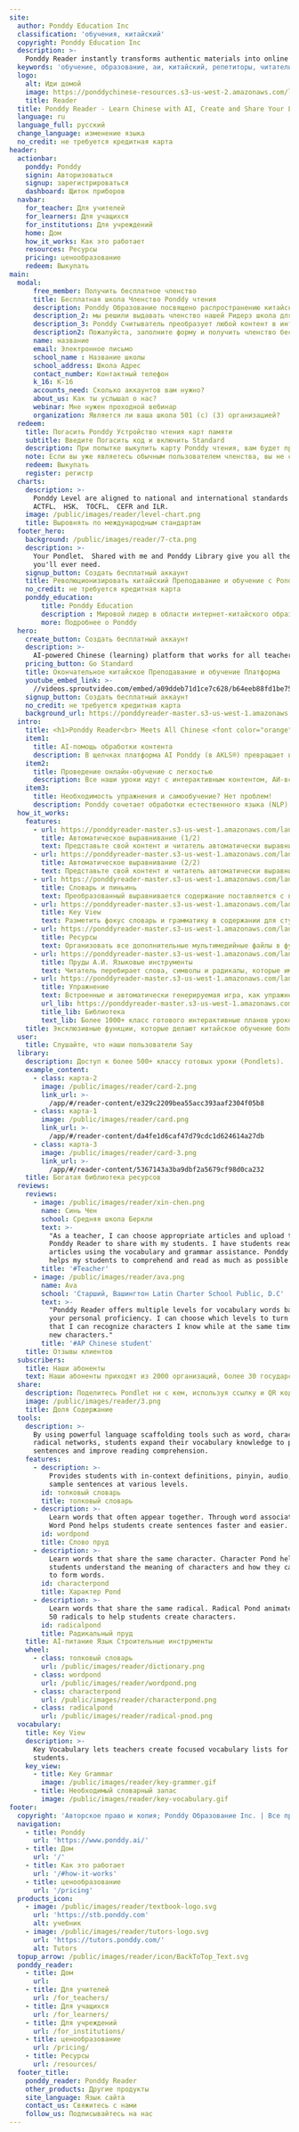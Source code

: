 ```yaml
---
site:
  author: Ponddy Education Inc
  classification: 'обучения, китайский'
  copyright: Ponddy Education Inc
  description: >-
    Ponddy Reader instantly transforms authentic materials into online Chinese lessons. With a library of 1000+ smart lessons (pondlets) and AI-assisted learning tools, Ponddy Reader is perfect for both teaching and self-learning.
  keywords: 'обучение, образование, аи, китайский, репетиторы, читатель, ponddy, мандарин, онлайн, учит класс преп'
  logo:
    alt: Иди домой
    image: https://ponddychinese-resources.s3-us-west-2.amazonaws.com/logos/tutors/TutorsLanding_140x32.svg
    title: Reader
  title: Ponddy Reader - Learn Chinese with AI, Create and Share Your Lessons in 3 Minutes
  language: ru
  language_full: русский
  change_language: изменение языка
  no_credit: не требуется кредитная карта
header:
  actionbar:
    ponddy: Ponddy
    signin: Авторизоваться
    signup: зарегистрироваться
    dashboard: Щиток приборов
  navbar:
    for_teacher: Для учителей
    for_learners: Для учащихся
    for_institutions: Для учреждений
    home: Дом
    how_it_works: Как это работает
    resources: Ресурсы
    pricing: ценообразование
    redeem: Выкупать
main:
  modal:
      free_member: Получить бесплатное членство
      title: Бесплатная школа Членство Ponddy чтения
      description: Ponddy Образование посвящено распространению китайского обучения посредством интеграции информационных технологий и искусственного интеллекта. Для того, чтобы свести к минимуму влияние обучения в связи с пандемией,
      description_2: мы решили выдавать членство нашей Ридерз школа для всех преподавателей и студентов за бесплатно в этот период до 31 мая.
      description_3: Ponddy Считыватель преобразует любой контент в интерактивных онлайновых учебных модулей (Pondlet) в секундах. Он может совместно использоваться с легкостью, что позволяет среду бесшовной обучении.
      description2: Пожалуйста, заполните форму и получить членство бесплатно школы.
      name: название
      email: Электронное письмо
      school_name : Название школы
      school_address: Школа Адрес
      contact_number: Контактный телефон
      k_16: К-16
      accounts_need: Сколько аккаунтов вам нужно?
      about_us: Как ты услышал о нас?
      webinar: Мне нужен проходной вебинар
      organization: Является ли ваша школа 501 (с) (3) организацией?
  redeem:
    title: Погасить Ponddy Устройство чтения карт памяти
    subtitle: Введите Погасить код и включить Standard
    description: При попытке выкупить карту Ponddy чтения, вам будет предложено для кода выкупа карты. Пил или аккуратно соскоблить этикетки на задней части подарочной карты, чтобы раскрыть 16-значный код.
    note: Если вы уже являетесь обычным пользователем членства, вы не сможете использовать какие-либо выкупить коды.
    redeem: Выкупать
    register: регистр
  charts:
    description: >-
      Ponddy Level are aligned to national and international standards such as
      ACTFL、 HSK、 TOCFL、 CEFR and ILR.
    image: /public/images/reader/level-chart.png
    title: Выровнять по международным стандартам
  footer_hero:
    background: /public/images/reader/7-cta.png
    description: >-
      Your Pondlet、 Shared with me and Ponddy Library give you all the content
      you'll ever need.
    signup_button: Создать бесплатный аккаунт
    title: Революционизировать китайский Преподавание и обучение с Ponddy чтения
    no_credit: не требуется кредитная карта
    ponddy_education:
        title: Ponddy Education
        description : Мировой лидер в области интернет-китайского образования.
        more: Подробнее о Ponddy
  hero:
    create_button: Создать бесплатный аккаунт
    description: >-
      AI-powered Chinese (learning) platform that works for all teachers, learners and institutions.
    pricing_button: Go Standard
    title: Окончательное китайское Преподавание и обучение Платформа
    youtube_embed_link: >-
      //videos.sproutvideo.com/embed/a09ddeb71d1ce7c628/b64eeb88fd1be758?playerTheme=dark&playerColor=
    signup_button: Создать бесплатный аккаунт
    no_credit: не требуется кредитная карта
    background_url: https://ponddyreader-master.s3-us-west-1.amazonaws.com/landing/statics/media/mobile/phone_index/index_phone_en.png
  intro:
    title: <h1>Ponddy Reader<br> Meets All Chinese <font color="orange">Teaching</font> and <font color="orange">Learning</font> Needs</h1>
    item1:
      title: AI-помощь обработки контента
      description: В щелчках платформа AI Ponddy (в AKLS®) превращает ваш контент в интерактивный модуль обучения (Pondlet) со всеми точками обучения должным образом организован. Просто выберите то, что вы хотите, чтобы сосредоточиться на для обучения или для автономного обучения.
    item2:
      title: Проведение онлайн-обучение с легкостью
      description: Все наши уроки идут с интерактивным контентом, АИ-вспомогательных подмостей инструментов, gamified упражнения и мультимедийные ресурсы, чтобы сделать онлайн обучение более эффективным и обучение приятным.
    item3:
      title: Необходимость упражнения и самообучение? Нет проблем!
      description: Ponddy сочетает обработки естественного языка (NLP) технику и инструменты AI, чтобы помочь вам обзор, практики и пробелов исправить в процессе обучения. С gamified упражнениями и аутентичным содержанием, вы будете более эффективно освоить язык, даже по своему усмотрению.
  how_it_works:
    features:
      - url: https://ponddyreader-master.s3-us-west-1.amazonaws.com/landing/statics/media/features/00_AutomaticLeveling.png
        title: Автоматическое выравнивание (1/2)
        text: Представьте свой контент и читатель автоматически выравнивать содержание национальных и международных стандартов, таких как ACTFL, HSK, TOCFL, CEFR и ILR.
      - url: https://ponddyreader-master.s3-us-west-1.amazonaws.com/landing/statics/media/features/01_AutomaticLeveling.gif
        title: Автоматическое выравнивание (2/2)
        text: Представьте свой контент и читатель автоматически выравнивать содержание национальных и международных стандартов, таких как ACTFL, HSK, TOCFL, CEFR и ILR.
      - url: https://ponddyreader-master.s3-us-west-1.amazonaws.com/landing/statics/media/features/02_DictionaryandPinyin.gif
        title: Словарь и пиньинь
        text: Преобразованный выравнивается содержание поставляется с встроенным интерактивным словарем и пиньинь Кроме того, быстрый и удобный всякий раз, когда вам нужно, что немного дополнительной помощи.
      - url: https://ponddyreader-master.s3-us-west-1.amazonaws.com/landing/statics/media/features/03_keyview.gif
        title: Key View
        text: Разметить фокус словарь и грамматику в содержании для студентов, чтобы они знали, что обратить внимание при изучении на своем собственном.
      - url: https://ponddyreader-master.s3-us-west-1.amazonaws.com/landing/statics/media/features/04_Resources.gif
        title: Ресурсы
        text: Организовать все дополнительные мультимедийные файлы в функции «Ресурсы» - и получите ОДИН Pondlet со всеми учебными материалами вам нужно.
      - url: https://ponddyreader-master.s3-us-west-1.amazonaws.com/landing/statics/media/features/05_PondsAILanguageTools.gif
        title: Пруды А.И. Языковые инструменты
        text: Читатель перебирает слова, символы и радикалы, которые имеют отношение к тем, в вашем представленном содержание и отображать его в сети - или мы называем это «Пруды». Используйте эти инструменты AI, студенты расширить свой словарный запас знаний для плодоовощных предложений и улучшить понимание прочитанного.
      - url: https://ponddyreader-master.s3-us-west-1.amazonaws.com/landing/statics/media/features/07_Exercise.gif
        title: Упражнение
        text: Встроенные и автоматически генерируемая игра, как упражнения идеально подходит для домашнего задания и самообучения. Теперь отслеживание производительности еще проще с режимом групповой игры!
        url_lib: https://ponddyreader-master.s3-us-west-1.amazonaws.com/landing/statics/media/features/06_Library.gif
        title_lib: Библиотека
        text_lib: Более 1000+ класс готового интерактивные планов уроков (Pondlets) с аутентичным выровненным содержанием, которые приходят с аудио и встроенным упражнением.
    title: Эксклюзивные функции, которые делают китайское обучение более эффективным и Весело
  user:
    title: Слушайте, что наши пользователи Say
  library:
    description: Доступ к более 500+ классу готовых уроки (Pondlets).
    example_content:
      - class: карта-2
        image: /public/images/reader/card-2.png
        link_url: >-
          /app/#/reader-content/e329c2209bea55acc393aaf2304f05b8
      - class: карта-1
        image: /public/images/reader/card.png
        link_url: >-
          /app/#/reader-content/da4fe1d6caf47d79cdc1d624614a27db
      - class: карта-3
        image: /public/images/reader/card-3.png
        link_url: >-
          /app/#/reader-content/5367143a3ba9dbf2a5679cf98d0ca232
    title: Богатая библиотека ресурсов
  reviews:
    reviews:
      - image: /public/images/reader/xin-chen.png
        name: Синь Чен
        school: Средняя школа Беркли
        text: >-
          "As a teacher, I can choose appropriate articles and upload them onto
          Ponddy Reader to share with my students. I have students read the
          articles using the vocabulary and grammar assistance. Ponddy Reader
          helps my students to comprehend and read as much as possible!"
        title: '#Teacher'
      - image: /public/images/reader/ava.png
        name: Ava
        school: 'Старший, Вашингтон Latin Charter School Public, D.C'
        text: >-
          "Ponddy Reader offers multiple levels for vocabulary words based on
          your personal proficiency. I can choose which levels to turn on so
          that I can recognize characters I know while at the same time learning
          new characters."
        title: '#AP Chinese student'
    title: Отзывы клиентов
  subscribers:
    title: Наши абоненты
    text: Наши абоненты приходят из 2000 организаций, более 30 государств, 100+ страны
  share:
    description: Поделитесь Pondlet ни с кем, используя ссылку и QR код.
    image: /public/images/reader/3.png
    title: Доля Содержание
  tools:
    description: >-
      By using powerful language scaffolding tools such as word, character and
      radical networks, students expand their vocabulary knowledge to produce
      sentences and improve reading comprehension.
    features:
      - description: >-
          Provides students with in-context definitions, pinyin, audio, and
          sample sentences at various levels.
        id: толковый словарь
        title: толковый словарь
      - description: >-
          Learn words that often appear together. Through word associations,
          Word Pond helps students create sentences faster and easier.
        id: wordpond
        title: Слово пруд
      - description: >-
          Learn words that share the same character. Character Pond helps
          students understand the meaning of characters and how they can combine
          to form words.
        id: characterpond
        title: Характер Pond
      - description: >-
          Learn words that share the same radical. Radical Pond animates the top
          50 radicals to help students create characters.
        id: radicalpond
        title: Радикальный пруд
    title: AI-питание Язык Строительные инструменты
    wheel:
      - class: толковый словарь
        url: /public/images/reader/dictionary.png
      - class: wordpond
        url: /public/images/reader/wordpond.png
      - class: characterpond
        url: /public/images/reader/characterpond.png
      - class: radicalpond
        url: /public/images/reader/radical-pnod.png
  vocabulary:
    title: Key View
    description: >-
      Key Vocabulary lets teachers create focused vocabulary lists for their
      students.
    key_view:
      - title: Key Grammar
        image: /public/images/reader/key-grammer.gif
      - title: Необходимый словарный запас
        image: /public/images/reader/key-vocabulary.gif
footer:
  copyright: 'Авторское право и копия; Ponddy Образование Inc. | Все права защищены'
  navigation:
    - title: Ponddy
      url: 'https://www.ponddy.ai/'
    - title: Дом
      url: '/'
    - title: Как это работает
      url: '/#how-it-works'
    - title: ценообразование
      url: '/pricing'
  products_icon:
    - image: /public/images/reader/textbook-logo.svg
      url: 'https://stb.ponddy.com'
      alt: учебник
    - image: /public/images/reader/tutors-logo.svg
      url: 'https://tutors.ponddy.com/'
      alt: Tutors
  topup_arrow: /public/images/reader/icon/BackToTop_Text.svg
  ponddy_reader:
    - title: Дом
      url:
    - title: Для учителей
      url: /for_teachers/
    - title: Для учащихся
      url: /for_learners/
    - title: Для учреждений
      url: /for_institutions/
    - title: ценообразование
      url: /pricing/
    - title: Ресурсы
      url: /resources/
  footer_title:
    ponddy_reader: Ponddy Reader
    other_products: Другие продукты
    site_language: Язык сайта
    contact_us: Свяжитесь с нами
    follow_us: Подписывайтесь на нас
---
```

